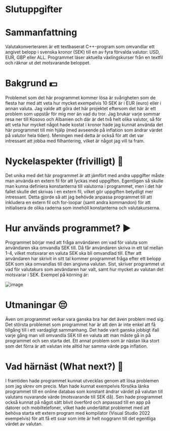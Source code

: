 # Slutuppgifter

# Sammanfattning
Valutakonverteraren är ett textbaserat C++-program som omvandlar ett angivet belopp i svenska kronor (SEK) till en av fyra förvalda valutor: USD, EUR, GBP eller ALL. Programmet läser aktuella växlingskurser från en textfil och räknar ut det motsvarande beloppet.

# Bakgrund 💵
Problemet som det här programmet kommer lösa är svårigheten som de flesta har med att veta hur mycket exempelvis 10 SEK är i EUR (euro) eller i annan valuta. Jag valde att göra det här projektet eftersom det här är ett problem som uppstår för mig mer än vad du tror. Jag brukar varje sommar resa ner till Kosovo och Albanien och där är det två helt olika valutor, så för att veta hur mycket något hade kostat i kronor hade jag kunnat använda det här programmet till min hjälp (med avseende på inflation som ändrar värdet på valutor hela tiden). Meningen med detta är också för att det var intressant att jobba med filhantering, vilket är något jag vill ta fram.

# Nyckelaspekter (frivilligt) 📂
Det unika med det här programmet är att jämfört med andra uppgifter måste man använda en extern fil för att lyckas med uppgiften. Egentligen så skulle man kunna definiera konstanterna till valutorna i programmet, men i det här fallet skulle det skrivas i en extern fil, vilket gör uppgiften betydligt mer intressant. Detta gjorde så att jag behövde anpassa programmet till att inkludera en extern fil och for-loopar (samt andra kommandon) för att initialisera de olika raderna som innehöll konstanterna och valutakurserna.

# Hur används programmet? ▶️
Programmet börjar med att fråga användaren om vad för valuta som användaren ska omvandla SEK till. Då får användaren skriva in ett tal mellan 1-4, vilket motsvarar en valuta SEK ska bli omvandlad till. Efter att användaren har skrivit in sitt tal kommer programmet fråga efter ett belopp SEK som ska omvandlas till den angivna valutan. Sist, skriver programmet ut vad för valutakurs som användaren har valt, samt hur mycket av valutan det motsvarar i SEK. Exempel på körning är: 

![image](https://github.com/user-attachments/assets/e1972bf0-25bc-48f2-91ff-97b8bcc37fa4)

# Utmaningar 😔
Även om programmet verkar vara ganska bra har det även problem med sig. Det största problemet som programmet har är att den är inte enkel att få tillgång till i ett vardagligt sammanhang. Det hade varit ganska jobbigt ifall varje gång man vill omvandla SEK till en valuta att man måste gå in på programmet och sen starta det. Ett annat problem som är nästan lika stort som det förra är att valutan inte alltid har samma värde pga inflation. 

# Vad härnäst (What next?) 🤔
I framtiden hade programmet kunnat utvecklas genom att lösa problemen som jag skrev om precis. Man hade kunnat exempelvis försöka länka programmet till en online databas som konstant ändrar värdet på valutan till valutans nuvarande värde (motsvarande till SEK då). Sen hade programmet också kunnat på något sätt blivit överförd och anpassad till en app på datorer och mobiltelefoner, vilket hade underlättat problemet med att behöva starta ett extern program med kompilator (Visual Studio 2022 exempelvis) för att få ett svar som inte är helt noggrann till det egentliga värdet av valutan.
